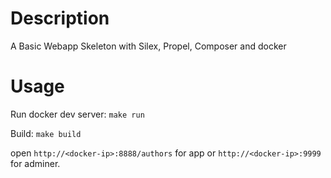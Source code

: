 # Description
A Basic Webapp Skeleton with Silex, Propel, Composer and docker

# Usage
Run docker dev server:
```make run```

Build:
```make build```

open ```http://<docker-ip>:8888/authors``` for app or
```http://<docker-ip>:9999``` for adminer.
